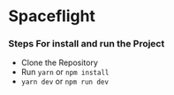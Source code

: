 # Spaceflight


### Steps For install and run the Project
- Clone the Repository 
- Run `yarn` or `npm install`
- `yarn dev` or   `npm run dev`
